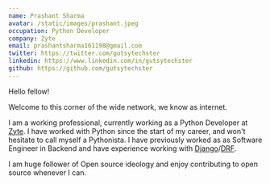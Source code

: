 ```yaml
---
name: Prashant Sharma
avatar: /static/images/prashant.jpeg
occupation: Python Developer
company: Zyte
email: prashantsharma161198@gmail.com
twitter: https://twitter.com/gutsytechster
linkedin: https://www.linkedin.com/in/gutsytechster
github: https://github.com/gutsytechster
---
```


Hello fellow!

Welcome to this corner of the wide network, we know as internet.

I am a working professional, currently working as a Python Developer at [Zyte](https://www.zyte.com/). I have worked with Python since the start of my career, and won't hesitate to call myself a Pythonista. I have previously worked as as Software Engineer in Backend and have experience working with [Django](https://www.djangoproject.com/)/[DRF](https://www.django-rest-framework.org/).

I am huge follower of Open source ideology and enjoy contributing to open source whenever I can.

